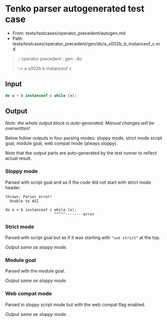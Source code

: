# Tenko parser autogenerated test case

- From: tests/testcases/operator_precedent/autogen.md
- Path: tests/testcases/operator_precedent/gen/do/a_x002b_b_instanceof_c.md

> :: operator precedent : gen : do
>
> ::> a x002b b instanceof c

## Input


`````js
do a + b instanceof c while (x);
`````

## Output

_Note: the whole output block is auto-generated. Manual changes will be overwritten!_

Below follow outputs in four parsing modes: sloppy mode, strict mode script goal, module goal, web compat mode (always sloppy).

Note that the output parts are auto-generated by the test runner to reflect actual result.

### Sloppy mode

Parsed with script goal and as if the code did not start with strict mode header.

`````
throws: Parser error!
  Unable to ASI

do a + b instanceof c while (x);
                      ^^^^^------- error
`````

### Strict mode

Parsed with script goal but as if it was starting with `"use strict"` at the top.

_Output same as sloppy mode._

### Module goal

Parsed with the module goal.

_Output same as sloppy mode._

### Web compat mode

Parsed in sloppy script mode but with the web compat flag enabled.

_Output same as sloppy mode._
